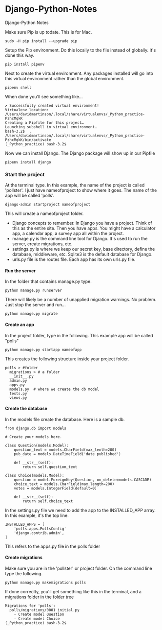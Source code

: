 # Django-Python-Notes
Django-Python Notes

Make sure Pip is up todate. This is for Mac.        
```
sudo -H pip install --upgrade pip
```

Setup the Pip environment.  Do this locally to the file instead of globally.  It's done this way.
```
pip install pipenv
```

Next to create the virtual environment.  Any packages installed will go into this virtual environment rather than the global environment.    
```
pipenv shell
```

When done you'll see something like...    
```
✔ Successfully created virtual environment! 
Virtualenv location: /Users/davidmartinson/.local/share/virtualenvs/_Python_practice-PzhcMqkK
Creating a Pipfile for this project…
Launching subshell in virtual environment…
bash-3.2$  . /Users/davidmartinson/.local/share/virtualenvs/_Python_practice-PzhcMqkK/bin/activate
(_Python_practice) bash-3.2$ 
```

Now we can install Django.  The Django package will show up in our Pipfile 
```
pipenv install django
```

### Start the project

At the terminal type.  In this example, the name of the project is called 'pollster'. I just have nameofproject to show where it goes.  The name of the app will be called 'polls'.
```
django-admin startproject nameofproject
```

This will create a nameofproject folder.    
* Django concepts to remember.  In Django you have a project. Think of this as the entire site. Then you have apps.  You might have a calculator app, a calendar app, a survey app all within the project.    
* manage.py is the command line tool for Django. It's used to run the server, create migrations, etc.    
* settings.py is where we keep our secret key, base directory, define the database, middleware, etc.  Sqlite3 is the default database for Django.
* urls.py file is the routes file. Each app has its own urls.py file. 

#### Run the server

In the folder that contains manage.py type.
```
python manage.py runserver
```

There will likely be a number of unapplied migration warnings.  No problem.  Just stop the server and run...
```
python manage.py migrate
```

#### Create an app

In the project folder, type in the following.  This example app will be called "polls"
```
python manage.py startapp nameofapp
```
This creates the following structure inside your project folder.    
```
polls > #folder
  migrations > # a folder
  __init__.py
  admin.py
  apps.py
  models.py  # where we create the db model
  tests.py
  views.py
```

#### Create the database

In the models file create the database.  Here is a sample db.
```
from django.db import models

# Create your models here.

class Question(models.Model):
    question_text = models.CharField(max_lenth=200)
    pub_date = models.DateTimeField('date published')

    def __str__(self):
        return self.question_text

class Choice(models.Model):
    question = model.ForeignKey(Question, on_delete=models.CASCADE)
    choice_text = models.CharField(max_length=200)
    votes = models.IntegerField(default=0)

    def __str__(self):
        return self.choice_text
```

In the settings.py file we need to add the app to the INSTALLED_APP array.  In this example, it's the top line.
```
INSTALLED_APPS = [
    'polls.apps.PollsConfig'
    'django.contrib.admin',
]
```
This refers to the apps.py file in the polls folder

#### Create migrations

Make sure you are in the 'pollster' or project folder. On the command line type the following.
```
python manage.py makemigrations polls
```
If done correclty, you'll get something like this in the terminal, and a migrations folder in the folder tree
```
Migrations for 'polls':
  polls/migrations/0001_initial.py
    - Create model Question
    - Create model Choice
(_Python_practice) bash-3.2$ 
```

